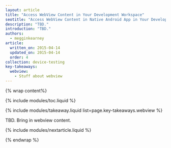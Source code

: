 ```yaml
---
layout: article
title: "Access WebView Content in Your Development Workspace"
seotitle: "Access WebView Content in Native Android App in Your Development Workspace"
description: "TBD."
introduction: "TBD."
authors:
  - megginkearney
article:
  written_on: 2015-04-14
  updated_on: 2015-04-14
  order: 4
collection: device-testing
key-takeaways:
  webview: 
    - Stuff about webview
---
```

{% wrap content%}

{% include modules/toc.liquid %}

{% include modules/takeaway.liquid list=page.key-takeaways.webview %}

TBD. Bring in webview content.

{% include modules/nextarticle.liquid %}

{% endwrap %}

